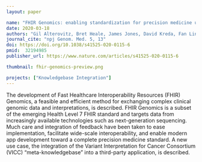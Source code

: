 ```yaml
---
layout: paper

name: "FHIR Genomics: enabling standardization for precision medicine use cases"
date: 2020-03-18
authors: "Gil Alterovitz, Bret Heale, James Jones, David Kreda, Fan Lin, Lei Liu, Xin Liu, Kenneth D. Mandl, David W. Poloway, Rachel Ramoni, Alex Wagner & Jeremy L. Warner"
journal_cite: "npj Genom. Med. 5, 13"
doi: https://doi.org/10.1038/s41525-020-0115-6
pmid:  32194985
publisher_url: https://www.nature.com/articles/s41525-020-0115-6

thumbnail: fhir-genomics-preview.png

projects: ["Knowledgebase Integration"]
---
```

The development of Fast Healthcare Interoperability Resources (FHIR) Genomics, a feasible and efficient method for exchanging complex clinical genomic data and interpretations, is described. FHIR Genomics is a subset of the emerging Health Level 7 FHIR standard and targets data from increasingly available technologies such as next-generation sequencing. Much care and integration of feedback have been taken to ease implementation, facilitate wide-scale interoperability, and enable modern app development toward a complete precision medicine standard. A new use case, the integration of the Variant Interpretation for Cancer Consortium (VICC) “meta-knowledgebase” into a third-party application, is described.
